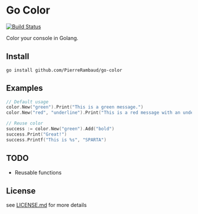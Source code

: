 # Go Color
[![Build Status](https://travis-ci.org/PierreRambaud/go-color.svg?branch=master)](https://travis-ci.org/PierreRambaud/go-color)

Color your console in Golang.

## Install

```
go install github.com/PierreRambaud/go-color
```

## Examples

```go
// Default usage
color.New("green").Print("This is a green message.")
color.New("red", "underline").Print("This is a red message with an underline.")

// Reuse color
success := color.New("green").Add("bold")
success.Print("Great!")
success.Printf("This is %s", "SPARTA")
```

## TODO

- Reusable functions


## License

see [LICENSE.md](LICENSE.md) for more details
